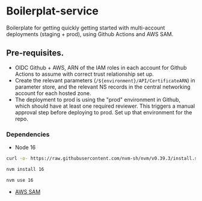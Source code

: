 # Boilerplat-service

Boilerplate for getting quickly getting started with multi-account deployments (staging + prod), using Github Actions and AWS SAM.

## Pre-requisites.

- OIDC Github + AWS, ARN of the IAM roles in each account for Github Actions to assume with correct trust relationship set up.
- Create the relevant parameters (`/${environment}/API/CertificateARN`) in parameter store, and the relevant NS records in the central networking account for each hosted zone.
- The deployment to prod is using the "prod" environment in Github, which should have at least one required reviewer. This triggers a manual approval step before deploying to prod. Set up that environment for the repo.

### Dependencies

- Node 16

```bash
curl -o- https://raw.githubusercontent.com/nvm-sh/nvm/v0.39.3/install.sh | bash

nvm install 16

nvm use 16
```

- [AWS SAM](https://docs.aws.amazon.com/serverless-application-model/latest/developerguide/install-sam-cli.html)
